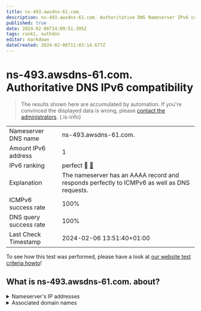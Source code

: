 ```yaml
---
title: ns-493.awsdns-61.com.
description: ns-493.awsdns-61.com. Authoritative DNS Nameserver IPv6 compatibility
published: true
date: 2024-02-06T14:09:51.395Z
tags: rank1, authdns
editor: markdown
dateCreated: 2024-02-06T11:03:14.677Z
---
```


# ns-493.awsdns-61.com. Authoritative DNS IPv6 compatibility

> The results shown here are accumulated by automation. If you're convinced the displayed data is wrong, please [contact the administrators](/howto/chat). 
{.is-info}




|   |   |
| - | - |
| Nameserver DNS name | ns-493.awsdns-61.com.
| Amount IPv6 address | 1
| IPv6 ranking | perfect :1st_place_medal: [🔗](/howto/ranking) |
| Explanation | The nameserver has an AAAA record and responds perfectly to ICMPv6 as well as DNS requests. |
| ICMPv6 success rate | 100%|
| DNS query success rate | 100% |
| Last Check Timestamp | 2024-02-06 13:51:40+01:00 |

To see how this test was performed, please have a look at [our website test criteria howto](/howto/testcriteria/authdns)!


## What is ns-493.awsdns-61.com. about?




<details>
<summary>Nameserver's IP addresses</summary>

2600:9000:5301:ed00::1

</details>



<details>
<summary>Associated domain names</summary>

crate.io

</details>

